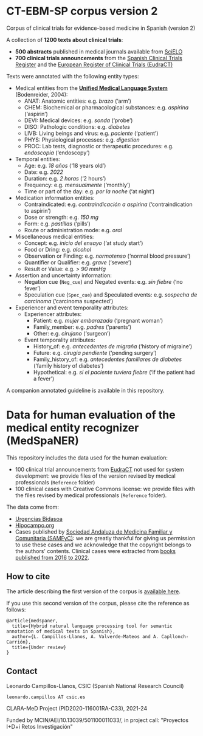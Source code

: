 # CT-EBM-SP corpus version 2
Corpus of clinical trials for evidence-based medicine in Spanish (version 2)

A collection of __1200 texts about clinical trials__:
- __500 abstracts__ published in medical journals available from [SciELO](https://scielo.org/es/)
- __700 clinical trials announcements__ from the [Spanish Clinical Trials Register](https://reec.aemps.es) and the [European Register of Clinical Trials (EudraCT)]([https://scielo.org/es/](https://www.clinicaltrialsregister.eu)) 

Texts were annotated with the following entity types:
- Medical entities from the [__Unified Medical Language System__](https://www.nlm.nih.gov/research/umls/index.html) (Bodenreider, 2004):
  - ANAT: Anatomic entities: e.g. _brazo_ (‘arm’)  
  - CHEM: Biochemical or pharmacological substances: e.g. _aspirina_ (‘aspirin’)   
  - DEVI: Medical devices: e.g. _sonda_ (‘probe’) 
  - DISO: Pathologic conditions: e.g. _diabetes_ 
  - LIVB: Living beings and virus: e.g. _paciente_ (‘patient’) 
  - PHYS: Physiological processes: e.g. _digestion_  
  - PROC: Lab tests, diagnostic or therapeutic procedures: e.g. _endoscopia_ (‘endoscopy’) 
- Temporal entities:
  - Age: e.g. _18 años_ (‘18 years old’) 
  - Date: e.g. _2022_
  - Duration: e.g. _2 horas_ (‘2 hours’) 
  - Frequency: e.g. _mensualmente_ (‘monthly’)
  - Time or part of the day: e.g. _por la noche_ (‘at night’)
- Medication information entities:
  - Contraindicated: e.g. _contraindicación a aspirina_ (‘contraindication to aspirin’) 
  - Dose or strength: e.g. _150 mg_
  - Form: e.g. _pastillas_ (‘pills’) 
  - Route or administration mode: e.g. _oral_
- Miscellaneous medical entities:
  - Concept: e.g. _inicio del ensayo_ (‘at study start’)
  - Food or Dring: e.g. _alcohol_ 
  - Observation or Finding: e.g. _normotenso_ (‘normal blood pressure’)
  - Quantifier or Qualifier: e.g. _grave_ (‘severe’)
  - Result or Value: e.g. _> 90 mmHg_
- Assertion and uncertainty information:
  - Negation cue (```Neg_cue```) and Negated events: e.g. _sin fiebre_ (‘no fever’)
  - Speculation cue (```Spec_cue```) and Speculated events: e.g. _sospecha de carcinoma_ (‘carcinoma suspected’)
- Experiencer and event temporality attributes:
  - Experiencer attributes:
    - Patient: e.g. _mujer embarazada_ (‘pregnant woman’)
    - Family\_member: e.g. _padres_ (‘parents’)
    - Other: e.g. _cirujano_ (‘surgeon’)
  - Event temporality attributes:
    - History\_of: e.g. _antecedentes de migraña_ (‘history of migraine’)
    - Future: e.g. _cirugía pendiente_ (‘pending surgery’)
    - Family_history\_of: e.g. _antecedentes familiares de diabetes_ (‘family history of diabetes’)
    - Hypothetical: e.g. _si el paciente tuviera fiebre_ (‘if the patient had a fever’)
    

A companion annotated guideline is available in this repository.

[//]: <> (### Contact)

[//]: <> ()

# Data for human evaluation of the medical entity recognizer (MedSpaNER)
This repository includes the data used for the human evaluation:

- 100 clinical trial announcements from [EudraCT](https://www.clinicaltrialsregister.eu/) not used for system development: we provide files of the version revised by medical professionals (```Reference``` folder)
- 100 clinical cases with Creative Commons license: we provide files with the files revised by medical professionals (```Reference``` folder). 

The data come from:
  - [Urgencias Bidasoa](https://urgenciasbidasoa.wordpress.com/casos-clinicos-3/)
  - [Hipocampo.org](https://www.hipocampo.org/)
  - Cases published by [Sociedad Andaluza de Medicina Familiar y Comunitaria (SAMFyC)](https://www.samfyc.es/): we are greatly thankful for giving us permission to use these cases and we acknowledge that the copyright belongs to the authors' contents. Clinical cases were extracted from [books published from 2016 to 2022](https://www.samfyc.es/tipos-publicacion/publicaciones/).


## How to cite
The article describing the first version of the corpus is [available here](https://bmcmedinformdecismak.biomedcentral.com/articles/10.1186/s12911-021-01395-z).

If you use this second version of the corpus, please cite the reference as follows:

```
@article{medspaner,
  title={Hybrid natural language processing tool for semantic annotation of medical texts in Spanish},
  author={L. Campillos-Llanos, A. Valverde-Mateos and A. Capllonch-Carrión},
  title={Under review}
}
```

## Contact

Leonardo Campillos-Llanos, CSIC (Spanish National Research Council)

```leonardo.campillos AT csic.es```


CLARA-MeD Project (PID2020-116001RA-C33), 2021-24

Funded by MCIN/AEI/10.13039/501100011033/, in project call: "Proyectos I+D+i Retos Investigación"



